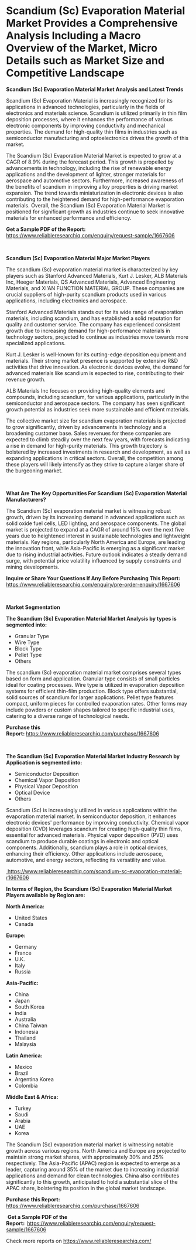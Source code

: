 <p><h1>Scandium (Sc) Evaporation Material Market Provides a Comprehensive Analysis Including a Macro Overview of the Market, Micro Details such as Market Size and Competitive Landscape</h1></p><p><strong>Scandium (Sc) Evaporation Material Market Analysis and Latest Trends</strong></p>
<p><p>Scandium (Sc) Evaporation Material is increasingly recognized for its applications in advanced technologies, particularly in the fields of electronics and materials science. Scandium is utilized primarily in thin film deposition processes, where it enhances the performance of various electronic components by improving conductivity and mechanical properties. The demand for high-quality thin films in industries such as semiconductor manufacturing and optoelectronics drives the growth of this market.</p><p>The Scandium (Sc) Evaporation Material Market is expected to grow at a CAGR of 8.9% during the forecast period. This growth is propelled by advancements in technology, including the rise of renewable energy applications and the development of lighter, stronger materials for aerospace and automotive sectors. Furthermore, increased awareness of the benefits of scandium in improving alloy properties is driving market expansion. The trend towards miniaturization in electronic devices is also contributing to the heightened demand for high-performance evaporation materials. Overall, the Scandium (Sc) Evaporation Material Market is positioned for significant growth as industries continue to seek innovative materials for enhanced performance and efficiency.</p></p>
<p><strong>Get a Sample PDF of the Report:&nbsp;</strong> <a href="https://www.reliableresearchiq.com/enquiry/request-sample/1667606?utm_campaign=3174&utm_medium=2&utm_source=Github&utm_content=ia&utm_term=02042025&utm_id=scandium-sc-evaporation-material">https://www.reliableresearchiq.com/enquiry/request-sample/1667606</a></p>
<p>&nbsp;</p>
<p><strong>Scandium (Sc) Evaporation Material Major Market Players</strong></p>
<p><p>The scandium (Sc) evaporation material market is characterized by key players such as Stanford Advanced Materials, Kurt J. Lesker, ALB Materials Inc, Heeger Materials, QS Advanced Materials, Advanced Engineering Materials, and XI'AN FUNCTION MATERIAL GROUP. These companies are crucial suppliers of high-purity scandium products used in various applications, including electronics and aerospace.</p><p>Stanford Advanced Materials stands out for its wide range of evaporation materials, including scandium, and has established a solid reputation for quality and customer service. The company has experienced consistent growth due to increasing demand for high-performance materials in technology sectors, projected to continue as industries move towards more specialized applications.</p><p>Kurt J. Lesker is well-known for its cutting-edge deposition equipment and materials. Their strong market presence is supported by extensive R&D activities that drive innovation. As electronic devices evolve, the demand for advanced materials like scandium is expected to rise, contributing to their revenue growth.</p><p>ALB Materials Inc focuses on providing high-quality elements and compounds, including scandium, for various applications, particularly in the semiconductor and aerospace sectors. The company has seen significant growth potential as industries seek more sustainable and efficient materials.</p><p>The collective market size for scandium evaporation materials is projected to grow significantly, driven by advancements in technology and a broadening customer base. Sales revenues for these companies are expected to climb steadily over the next few years, with forecasts indicating a rise in demand for high-purity materials. This growth trajectory is bolstered by increased investments in research and development, as well as expanding applications in critical sectors. Overall, the competition among these players will likely intensify as they strive to capture a larger share of the burgeoning market.</p></p>
<p>&nbsp;</p>
<p><strong>What Are The Key Opportunities For Scandium (Sc) Evaporation Material Manufacturers?</strong></p>
<p><p>The Scandium (Sc) evaporation material market is witnessing robust growth, driven by its increasing demand in advanced applications such as solid oxide fuel cells, LED lighting, and aerospace components. The global market is projected to expand at a CAGR of around 15% over the next five years due to heightened interest in sustainable technologies and lightweight materials. Key regions, particularly North America and Europe, are leading the innovation front, while Asia-Pacific is emerging as a significant market due to rising industrial activities. Future outlook indicates a steady demand surge, with potential price volatility influenced by supply constraints and mining developments.</p></p>
<p><strong>Inquire or Share Your Questions If Any Before Purchasing This Report:</strong> <a href="https://www.reliableresearchiq.com/enquiry/pre-order-enquiry/1667606?utm_campaign=3174&utm_medium=2&utm_source=Github&utm_content=ia&utm_term=02042025&utm_id=scandium-sc-evaporation-material">https://www.reliableresearchiq.com/enquiry/pre-order-enquiry/1667606</a></p>
<p>&nbsp;</p>
<p><strong>Market Segmentation</strong></p>
<p><strong>The Scandium (Sc) Evaporation Material Market Analysis by types is segmented into:</strong></p>
<p><ul><li>Granular Type</li><li>Wire Type</li><li>Block Type</li><li>Pellet Type</li><li>Others</li></ul></p>
<p><p>The scandium (Sc) evaporation material market comprises several types based on form and application. Granular type consists of small particles ideal for coating processes. Wire type is utilized in evaporation deposition systems for efficient thin-film production. Block type offers substantial, solid sources of scandium for larger applications. Pellet type features compact, uniform pieces for controlled evaporation rates. Other forms may include powders or custom shapes tailored to specific industrial uses, catering to a diverse range of technological needs.</p></p>
<p><strong>Purchase this Report:&nbsp;</strong><a href="https://www.reliableresearchiq.com/purchase/1667606?utm_campaign=3174&utm_medium=2&utm_source=Github&utm_content=ia&utm_term=02042025&utm_id=scandium-sc-evaporation-material">https://www.reliableresearchiq.com/purchase/1667606</a></p>
<p>&nbsp;</p>
<p><strong>The Scandium (Sc) Evaporation Material Market Industry Research by Application is segmented into:</strong></p>
<p><ul><li>Semiconductor Deposition</li><li>Chemical Vapor Deposition</li><li>Physical Vapor Deposition</li><li>Optical Device</li><li>Others</li></ul></p>
<p><p>Scandium (Sc) is increasingly utilized in various applications within the evaporation material market. In semiconductor deposition, it enhances electronic devices' performance by improving conductivity. Chemical vapor deposition (CVD) leverages scandium for creating high-quality thin films, essential for advanced materials. Physical vapor deposition (PVD) uses scandium to produce durable coatings in electronic and optical components. Additionally, scandium plays a role in optical devices, enhancing their efficiency. Other applications include aerospace, automotive, and energy sectors, reflecting its versatility and value.</p></p>
<p><a href="https://www.reliableresearchiq.com/scandium-sc-evaporation-material-r1667606?utm_campaign=3174&utm_medium=2&utm_source=Github&utm_content=ia&utm_term=02042025&utm_id=scandium-sc-evaporation-material">&nbsp;https://www.reliableresearchiq.com/scandium-sc-evaporation-material-r1667606</a></p>
<p><strong>In terms of Region, the Scandium (Sc) Evaporation Material Market Players available by Region are:</strong></p>
<p>
    <p> <strong> North America: </strong>
        <ul>
            <li>United States</li>
            <li>Canada</li>
        </ul>
        </p> 
    <p> <strong> Europe: </strong>
        <ul>
            <li>Germany</li>
            <li>France</li>
            <li>U.K.</li>
            <li>Italy</li>
            <li>Russia</li>
        </ul>
        </p> 
    <p> <strong> Asia-Pacific: </strong>
        <ul>
            <li>China</li>
            <li>Japan</li>
            <li>South Korea</li>
            <li>India</li>
            <li>Australia</li>
            <li>China Taiwan</li>
            <li>Indonesia</li>
            <li>Thailand</li>
            <li>Malaysia</li>
        </ul>
        </p> 
    <p> <strong> Latin America: </strong>
        <ul>
            <li>Mexico</li>
            <li>Brazil</li>
            <li>Argentina Korea</li>
            <li>Colombia</li>
        </ul>
        </p> 
    <p> <strong> Middle East & Africa: </strong>
        <ul>
            <li>Turkey</li>
            <li>Saudi</li>
            <li>Arabia</li>
            <li>UAE</li>
            <li>Korea</li>
        </ul>
    </p>
    </p>
<p><p>The Scandium (Sc) evaporation material market is witnessing notable growth across various regions. North America and Europe are projected to maintain strong market shares, with approximately 30% and 25% respectively. The Asia-Pacific (APAC) region is expected to emerge as a leader, capturing around 35% of the market due to increasing industrial applications and demand for clean technologies. China also contributes significantly to this growth, anticipated to hold a substantial slice of the APAC share, bolstering its position in the global market landscape.</p></p>
<p><strong>Purchase this Report: </strong><a href="https://www.reliableresearchiq.com/purchase/1667606?utm_campaign=3174&utm_medium=2&utm_source=Github&utm_content=ia&utm_term=02042025&utm_id=scandium-sc-evaporation-material">https://www.reliableresearchiq.com/purchase/1667606</a></p>
<p>&nbsp;<strong>Get a Sample PDF of the Report:&nbsp;&nbsp;</strong><a href="https://www.reliableresearchiq.com/enquiry/request-sample/1667606?utm_campaign=3174&utm_medium=2&utm_source=Github&utm_content=ia&utm_term=02042025&utm_id=scandium-sc-evaporation-material">https://www.reliableresearchiq.com/enquiry/request-sample/1667606</a></p>
<p><strong></strong></p>
<p>Check more reports on <a href="https://www.reliableresearchiq.com/?utm_campaign=3174&utm_medium=2&utm_source=Github&utm_content=ia&utm_term=02042025&utm_id=scandium-sc-evaporation-material">https://www.reliableresearchiq.com/</a></p>